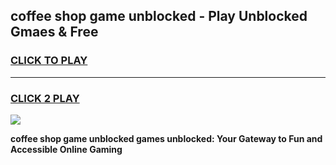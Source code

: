 
## coffee shop game unblocked - Play Unblocked Gmaes & Free
<h3>
<a href="https://premium.freeplayer.one?title=coffee_shop_game_unblocked&ref=20F">CLICK TO PLAY</a></h3>
<hr>

<h3>
<a href="https://premium.freeplayer.one?title=coffee_shop_game_unblocked&ref=20F">CLICK 2 PLAY</a>
  
</h3>

<a href="https://premium.freeplayer.one?title=coffee_shop_game_unblocked&ref=20F/"><img src="https://clearcache.store/games.png"></a>


**coffee shop game unblocked games unblocked: Your Gateway to Fun and Accessible Online Gaming**
